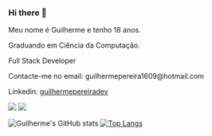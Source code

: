 ### Hi there 👋

<p>Meu nome é Guilherme e tenho 18 anos.
<p>Graduando em Ciência da Computação.
<p>Full Stack Developer
<p>Contacte-me no email: guilhermepereira1609@hotmail.com
<p>Linkedin: <a href="https://www.linkedin.com/in/guilhermepereiradev/">guilhermepereiradev</a>
 
<div>
   <img heigth="180em" src="https://github-readme-stats.vercel.app/api?username=guilhermepereiradev&theme=github_dark&show_icons=true"/>
 <img heigth="180em" src="https://github-readme-stats.vercel.app/api/top-langs/?username=guilhermepereiradev)"/>
</div>

 ![Guilherme's GitHub stats](https://github-readme-stats.vercel.app/api?username=guilhermepereiradev&theme=github_dark&show_icons=true)
 [![Top Langs](https://github-readme-stats.vercel.app/api/top-langs/?username=guilhermepereiradev)](https://github.com/guilhermepereiradev/github-readme-stats)
